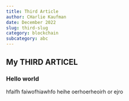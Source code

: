 ```yaml
---
title: Third Article
author: CHarlie Kaufman
date: December 2022
slug: third-slug
category: blockchain
subcategory: abc
---
```


## My THIRD ARTICEL
### Hello world

hfaifh faiwofhiawhfo heihe oerhoerheoirh or ejro